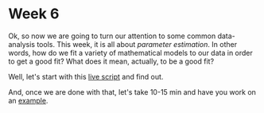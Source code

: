 # Week 6

Ok, so now we are going to turn our attention to some common data-analysis tools. This week, it is all about *parameter estimation*. In other words, how do we fit a variety of mathematical models to our data in order to get a good fit? What does it mean, actually, to be a good fit?

Well, let's start with this [live script](class6_part1.mlx) and find out.

And, once we are done with that, let's take 10-15 min and have you work on an [example](student_example1.md).
